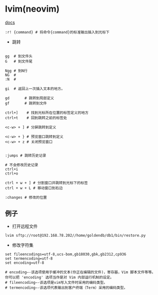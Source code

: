 # lvim(neovim)
[docs](https://yianwillis.github.io/vimcdoc/doc/help.html)
```vim
:r! {command} # 将命令{command}的标准输出插入到光标下
```

- 跳转
```

gg  # 到文件头
G   # 到文件尾

Ngg # 到N行
NG  #
:N  #

gi  # 返回上一次插入文本的地方。

gd       # 跳转到局部定义
gf       # 跳转到文件

ctrl+]    # 找到光标所在位置的标签定义的地方
ctrl+t    # 回到跳转之前的标签处

<c-w> + ] # 分屏跳转到定义

<c-w> + } # 预览窗口跳转到定义
<c-w> + z # 关闭预览窗口


:jumps # 跳转历史记录

# 不会修改历史记录
ctrl+i 
ctrl+o

ctrl + w + ] # 分割窗口并跳转到光标下的标签
ctrl + w + L # 移动窗口到右边

:changes # 修改的位置
```

## 例子
- 打开远程文件
```shell
lvim sftp://root@192.168.78.202//home/goldendb/db1/bin/restore.py
```

- 修改字符集
```shell
set fileencodings=utf-8,ucs-bom,gb18030,gbk,gb2312,cp936
set termencoding=utf-8
set encoding=utf-8

# encoding—-该选项使用于缓冲的文本(你正在编辑的文件)，寄存器，Vim 脚本文件等等。你可以把 'encoding' 选项当作是对 Vim 内部运行机制的设定。
# fileencoding—-该选项是vim写入文件时采用的编码类型。
# termencoding—-该选项代表输出到客户终端（Term）采用的编码类型。
```
